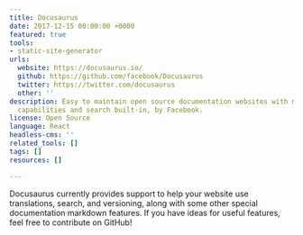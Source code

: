 ```yaml
---
title: Docusaurus
date: 2017-12-15 00:00:00 +0000
featured: true
tools:
- static-site-generator
urls:
  website: https://docusaurus.io/
  github: https://github.com/facebook/Docusaurus
  twitter: https://twitter.com/docusaurus
  other: ''
description: Easy to maintain open source documentation websites with multilingual
  capabilities and search built-in, by Facebook.
license: Open Source
language: React
headless-cms: ''
related_tools: []
tags: []
resources: []

---
```

Docusaurus currently provides support to help your website use translations, search, and versioning, along with some other special documentation markdown features. If you have ideas for useful features, feel free to contribute on GitHub!
